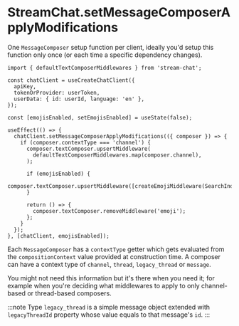 # StreamChat.setMessageComposerApplyModifications

One `MessageComposer` setup function per client, ideally you'd setup this function only once (or each time a specific dependency changes).

```tsx
import { defaultTextComposerMiddlewares } from 'stream-chat';

const chatClient = useCreateChatClient({
  apiKey,
  tokenOrProvider: userToken,
  userData: { id: userId, language: 'en' },
});

const [emojisEnabled, setEmojisEnabled] = useState(false);

useEffect(() => {
  chatClient.setMessageComposerApplyModifications(({ composer }) => {
    if (composer.contextType === 'channel') {
      composer.textComposer.upsertMiddleware(
        defaultTextComposerMiddlewares.map(composer.channel),
      );

      if (emojisEnabled) {
        composer.textComposer.upsertMiddleware([createEmojiMiddleware(SearchIndex)]);
      }

      return () => {
        composer.textComposer.removeMiddleware('emoji');
      };
    }
  });
}, [chatClient, emojisEnabled]);
```

Each `MessageComposer` has a `contextType` getter which gets evaluated from the `compositionContext` value provided at construction time. A composer can have a context type of `channel`, `thread`, `legacy_thread` or `message`.

You might not need this information but it's there when you need it; for example when you're deciding what middlewares to apply to only channel-based or thread-based composers.

:::note
Type `legacy_thread` is a simple message object extended with `legacyThreadId` property whose value equals to that message's `id`.
:::
